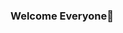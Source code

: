 ### Welcome Everyone👋

<!-- 
**care365/care365** is a ✨ _special_ ✨ repository because its `README.md` (this file) appears on your GitHub profile.

Here are some ideas to get you started:

- 🔭 I’m currently working on Reskills American Course ...
- 🌱 I’m currently learning UI UX Introduction Course ...
- 👯 I’m looking to collaborate on various projects...
- 🤔 I’m looking for help with the basics ...
- 💬 Ask me about anything ...
- 📫 How to reach me: email ...
- 😄 Pronouns: she her...
- ⚡ Fun fact: I served in Peace Corps Guyana  ...
-->

